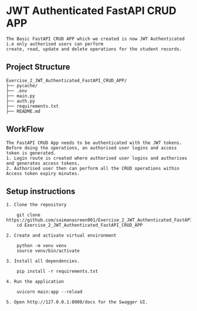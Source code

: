 # JWT Authenticated FastAPI CRUD APP

    The Basic FastAPI CRUD APP which we created is now JWT Authenticated i.e only authorised users can perform
    create, read, update and delete operations for the student records.

## Project Structure

    Exercise_2_JWT_Authenticated_FastAPI_CRUD_APP/
    ├── pycache/
    ├── .env
    ├── main.py
    ├── auth.py
    ├── requirements.txt
    ├── README.md

## WorkFlow

    The FastAPI CRUD App needs to be authenticated with the JWT tokens. Before doing the operations, an authorised user logins and access token is generated.
    1. Login route is created where authorised user logins and authorises and generates access tokens.
    2. Authorised user then can perform all the CRUD operations within Access token expiry minutes.

## Setup instructions

    1. Clone the repository

        git clone https://github.com/saimanasreen001/Exercise_2_JWT_Authenticated_FastAPI_CRUD_APP.git
        cd Exercise_2_JWT_Authenticated_FastAPI_CRUD_APP

    2. Create and activate virtual environment

        python -m venv venv
        source venv/bin/activate

    3. Install all dependencies.

        pip install -r requirements.txt

    4. Run the application

        uvicorn main:app --reload

    5. Open http://127.0.0.1:8000/docs for the Swagger UI.



